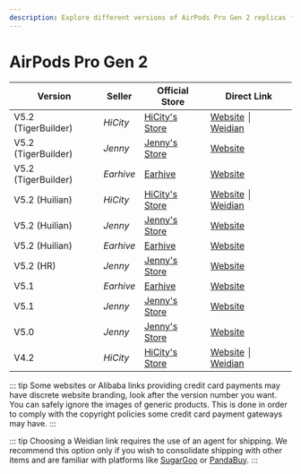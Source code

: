 ```yaml
---
description: Explore different versions of AirPods Pro Gen 2 replicas from various sellers. Find official stores and direct links to purchase AirPods Pro Gen 2 replicas.
---
```


# AirPods Pro Gen 2

| Version             | Seller    | Official Store                                                                                       | Direct Link                                 |
|---------------------|-----------|------------------------------------------------------------------------------------------------------|---------------------------------------------|
| V5.2 (TigerBuilder) | *HiCity*  | [HiCity's Store](https://hicitypods.com)                                                              | [Website](https://airreps.link/hcpro2v52tb) │ [Weidian](https://airreps.link/hicityw) |
| V5.2 (TigerBuilder) | *Jenny*   | [Jenny's Store](https://jenny.airreps.info)                                                          | [Website](https://airreps.link/jenny)       |
| V5.2 (TigerBuilder) | *Earhive* | [Earhive](https://earhive.com)                                                              | [Website](https://airreps.link/earhive)     |
| V5.2 (Huilian)      | *HiCity*  | [HiCity's Store](https://hicitypods.com)                                                              | [Website](https://airreps.link/hcprov52hl) │ [Weidian](https://airreps.link/hicityw)  |
| V5.2 (Huilian)      | *Jenny*   | [Jenny's Store](https://jenny.airreps.info)                                                          | [Website](https://airreps.link/jenny)       |
| V5.2 (Huilian)      | *Earhive* | [Earhive](https://earhive.com)                                                              | [Website](https://airreps.link/earhive)     |
| V5.2 (HR)           | *Jenny*   | [Jenny's Store](https://jenny.airreps.info)                                                          | [Website](https://airreps.link/jenny)       |
| V5.1                | *Earhive* | [Earhive](https://earhive.com)                                                              | [Website](https://airreps.link/earhive)     |
| V5.1                | *Jenny*   | [Jenny's Store](https://jenny.airreps.info)                                                          | [Website](https://airreps.link/jenny)       |
| V5.0                | *Jenny*   | [Jenny's Store](https://jenny.airreps.info)                                                          | [Website](https://airreps.link/jenny)       |
| V4.2                | *HiCity*  | [HiCity's Store](https://hicitypods.com)                                                              | [Website](https://airreps.link/hcpv42) │ [Weidian](https://airreps.link/hicityw)      |

::: tip
Some websites or Alibaba links providing credit card payments may have discrete website branding, look after the version number you want. You can safely ignore the images of generic products. This is done in order to comply with the copyright policies some credit card payment gateways may have. 
:::

::: tip
Choosing a Weidian link requires the use of an agent for shipping. We recommend this option only if you wish to consolidate shipping with other items and are familiar with platforms like [SugarGoo](https://airreps.link/sugargoo) or [PandaBuy](https://airreps.link/pandabuy).
:::